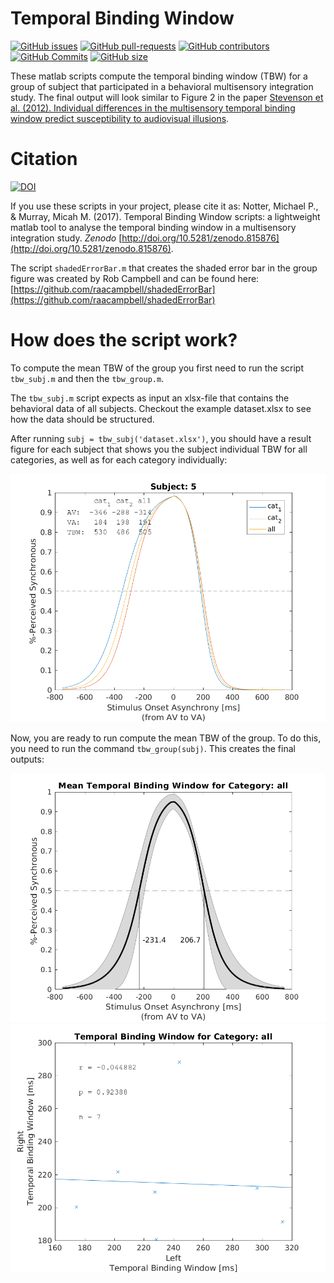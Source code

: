 # Temporal Binding Window

[![GitHub issues](https://img.shields.io/github/issues/miykael/temporal_binding_window.svg)](https://github.com/miykael/temporal_binding_window/issues/)
[![GitHub pull-requests](https://img.shields.io/github/issues-pr/miykael/temporal_binding_window.svg)](https://github.com/miykael/temporal_binding_window/pulls/)
[![GitHub contributors](https://img.shields.io/github/contributors/miykael/temporal_binding_window.svg)](https://GitHub.com/miykael/temporal_binding_window/graphs/contributors/)
[![GitHub Commits](https://github-basic-badges.herokuapp.com/commits/miykael/temporal_binding_window.svg)](https://github.com/miykael/temporal_binding_window/commits/master)
[![GitHub size](https://github-size-badge.herokuapp.com/miykael/temporal_binding_window.svg)](https://github.com/miykael/temporal_binding_window/archive/master.zip)

These matlab scripts compute the temporal binding window (TBW) for a group of subject that participated in a behavioral multisensory integration study. The final output will look similar to Figure 2 in the paper [Stevenson et al. (2012). Individual differences in the multisensory temporal binding window predict susceptibility to audiovisual illusions](http://psycnet.apa.org/journals/xhp/38/6/1517/).


# Citation

[![DOI](https://zenodo.org/badge/DOI/10.5281/zenodo.815876.svg)](https://doi.org/10.5281/zenodo.815876)

If you use these scripts in your project, please cite it as: Notter, Michael P., & Murray, Micah M. (2017). Temporal Binding Window scripts: a lightweight matlab tool to analyse the temporal binding window in a multisensory integration study. *Zenodo* [http://doi.org/10.5281/zenodo.815876](http://doi.org/10.5281/zenodo.815876).

The script ``shadedErrorBar.m`` that creates the shaded error bar in the group figure was created by Rob Campbell and can be found here: [https://github.com/raacampbell/shadedErrorBar](https://github.com/raacampbell/shadedErrorBar)


# How does the script work?

To compute the mean TBW of the group you first need to run the script ``tbw_subj.m`` and then the ``tbw_group.m``.

The ``tbw_subj.m`` script expects as input an xlsx-file that contains the behavioral data of all subjects. Checkout the example dataset.xlsx to see how the data should be structured.

After running ``subj = tbw_subj('dataset.xlsx')``, you should have a result figure for each subject that shows you the subject individual TBW for all categories, as well as for each category individually:

<img src="static/result_sub05.png" width="600">

Now, you are ready to run compute the mean TBW of the group. To do this, you need to run the command ``tbw_group(subj)``. This creates the final outputs:

<img src="static/result_TBC_categ03.png" width="600"> <img src="static/result_TBW_categ03.png" width="600">
